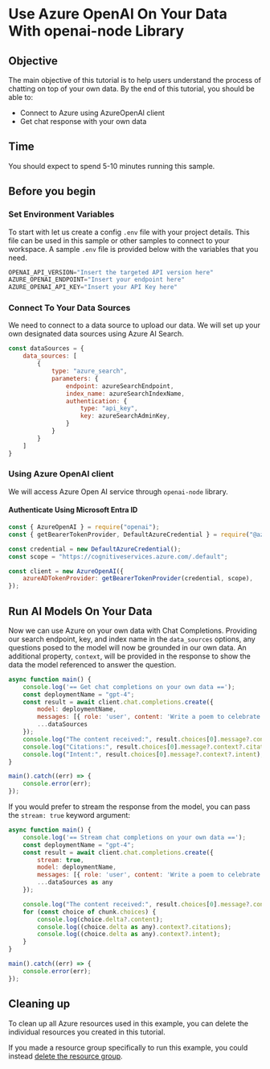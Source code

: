 # Use Azure OpenAI On Your Data With openai-node Library

## Objective

The main objective of this tutorial is to help users understand the process of chatting on top of your own data. By the end of this tutorial, you should be able to:

 - Connect to Azure using AzureOpenAI client
 - Get chat response with your own data

## Time

You should expect to spend 5-10 minutes running this sample. 

## Before you begin

### Set Environment Variables

To start with let us create a config `.env` file with your project details. This file can be used in this sample or other samples to connect to your workspace. A sample `.env` file is provided below with the variables that you need.

```js
OPENAI_API_VERSION="Insert the targeted API version here"
AZURE_OPENAI_ENDPOINT="Insert your endpoint here"
AZURE_OPENAI_API_KEY="Insert your API Key here"
```

### Connect To Your Data Sources
We need to connect to a data source to upload our data. We will set up your own designated data sources using Azure AI Search. 

```js
const dataSources = {
    data_sources: [
        {
            type: "azure_search",
            parameters: {
                endpoint: azureSearchEndpoint,
                index_name: azureSearchIndexName,
                authentication: {
                    type: "api_key",
                    key: azureSearchAdminKey,
                }
            }
        }
    ]
}
```

### Using Azure OpenAI client
We will access Azure Open AI service through `openai-node` library. 

#### Authenticate Using Microsoft Entra ID
```js
const { AzureOpenAI } = require("openai");  
const { getBearerTokenProvider, DefaultAzureCredential } = require("@azure/identity");  

const credential = new DefaultAzureCredential();      
const scope = "https://cognitiveservices.azure.com/.default";

const client = new AzureOpenAI({
    azureADTokenProvider: getBearerTokenProvider(credential, scope),
});
```

## Run AI Models On Your Data

Now we can use Azure on your own data with Chat Completions. Providing our search endpoint, key, and index name in the `data_sources` options, any questions posed to the model will now be grounded in our own data. An additional property, `context`, will be provided in the response to show the data the model referenced to answer the question.

```js
async function main() {
    console.log('== Get chat completions on your own data ==');
    const deploymentName = "gpt-4";
    const result = await client.chat.completions.create({
        model: deploymentName, 
        messages: [{ role: 'user', content: 'Write a poem to celebrate my birthday!' }],
        ...dataSources
    });
    console.log("The content received:", result.choices[0].message?.content);
    console.log("Citations:", result.choices[0].message?.context?.citations);
    console.log("Intent:", result.choices[0].message?.context?.intent);
}

main().catch((err) => {
    console.error(err);
});
```

If you would prefer to stream the response from the model, you can pass the `stream: true` keyword argument:

```js
async function main() {
    console.log('== Stream chat completions on your own data ==');
    const deploymentName = "gpt-4";
    const result = await client.chat.completions.create({
        stream: true,
        model: deploymentName,
        messages: [{ role: 'user', content: 'Write a poem to celebrate my birthday!' }],
        ...dataSources as any
    });

    console.log("The content received:", result.choices[0].message?.content);
    for (const choice of chunk.choices) {
        console.log(choice.delta?.content);
        console.log((choice.delta as any).context?.citations);
        console.log((choice.delta as any).context?.intent);
    }
}

main().catch((err) => {
    console.error(err);
});
```

## Cleaning up

To clean up all Azure resources used in this example, you can delete the individual resources you created in this tutorial.

If you made a resource group specifically to run this example, you could instead [delete the resource group](https://learn.microsoft.com/en-us/azure/azure-resource-manager/management/delete-resource-group).
